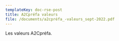 ```yaml
---
templateKey: doc-rse-post
title: A2Cpréfa valeurs
file: /documents/a2cpréfa_-valeurs_sept-2022.pdf
---
```

Les valeurs A2Cpréfa.
